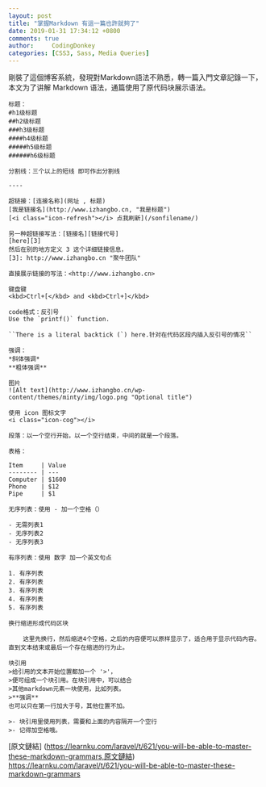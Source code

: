 ```yaml
---
layout: post
title: "掌握Markdown 有這一篇也許就夠了"
date: 2019-01-31 17:34:12 +0800
comments: true
author:     CodingDonkey
categories: [CSS3, Sass, Media Queries]
---
```

剛裝了這個博客系統，發現對Markdown語法不熟悉，轉一篇入門文章記錄一下，本文为了讲解 Markdown 语法，通篇使用了原代码块展示语法。

	标题：
	#h1级标题
	##h2级标题
	###h3级标题
	####h4级标题
	#####h5级标题
	######h6级标题

	分割线：三个以上的短线 即可作出分割线

	----

	超链接：[连接名称](网址 , 标题)
	[我是链接名](http://www.izhangbo.cn, "我是标题")
	[<i class="icon-refresh"></i> 点我刷新](/sonfilename/)

	另一种超链接写法：[链接名][链接代号]
	[here][3]
	然后在别的地方定义 3 这个详细链接信息，
	[3]: http://www.izhangbo.cn "聚牛团队"

	直接展示链接的写法：<http://www.izhangbo.cn>

	键盘键
	<kbd>Ctrl+[</kbd> and <kbd>Ctrl+]</kbd>

	code格式：反引号
	Use the `printf()` function.

	``There is a literal backtick (`) here.针对在代码区段内插入反引号的情况``

	强调：
	*斜体强调*
	**粗体强调**

	图片
	![Alt text](http://www.izhangbo.cn/wp-content/themes/minty/img/logo.png "Optional title")

	使用 icon 图标文字
	<i class="icon-cog"></i>

	段落：以一个空行开始，以一个空行结束，中间的就是一个段落。

	表格：

	Item     | Value
	-------- | ---
	Computer | $1600
	Phone    | $12
	Pipe     | $1

	无序列表：使用 - 加一个空格（）

	- 无需列表1
	- 无序列表2
	- 无序列表3

	有序列表：使用 数字 加一个英文句点

	1. 有序列表
	2. 有序列表
	3. 有序列表
	4. 有序列表
	5. 有序列表

	换行缩进形成代码区块

	    这里先换行，然后缩进4个空格，之后的内容便可以原样显示了，适合用于显示代码内容。直到文本结束或最后一个存在缩进的行为止。    

	块引用
	>给引用的文本开始位置都加一个 '>'，
	>便可组成一个块引用。在块引用中，可以结合
	>其他markdown元素一块使用，比如列表。
	>**强调**
	也可以只在第一行加大于号，其他位置不加。

	>- 块引用里使用列表，需要和上面的内容隔开一个空行
	>- 记得加空格哦。

[原文鏈結] (https://learnku.com/laravel/t/621/you-will-be-able-to-master-these-markdown-grammars,原文鏈結)  <https://learnku.com/laravel/t/621/you-will-be-able-to-master-these-markdown-grammars>
